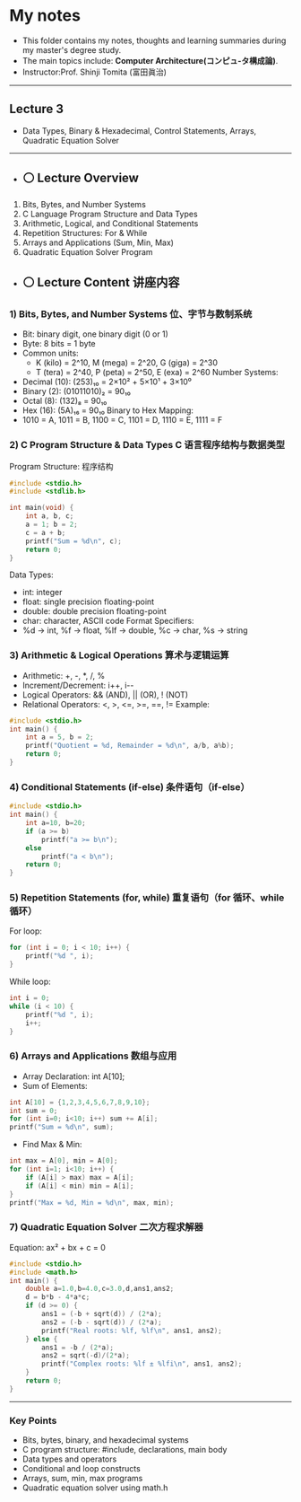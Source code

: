 #  My notes
- This folder contains my notes, thoughts and learning summaries during my master's degree study.
- The main topics include: **Computer Architecture(コンピュ-タ構成論)**.
- Instructor:Prof. Shinji Tomita (富田眞治)  

---
## Lecture 3
- Data Types, Binary & Hexadecimal, Control Statements, Arrays, Quadratic Equation Solver
 
---
- ## ⚪ Lecture Overview 
1. Bits, Bytes, and Number Systems
2. C Language Program Structure and Data Types  
3. Arithmetic, Logical, and Conditional Statements 
4. Repetition Structures: For & While
5. Arrays and Applications (Sum, Min, Max)  
6. Quadratic Equation Solver Program

- ## ⚪ Lecture Content 讲座内容
### 1) Bits, Bytes, and Number Systems    位、字节与数制系统
- Bit: binary digit, one binary digit (0 or 1)
- Byte: 8 bits = 1 byte
- Common units:
  - K (kilo) = 2^10, M (mega) = 2^20, G (giga) = 2^30
  - T (tera) = 2^40, P (peta) = 2^50, E (exa) = 2^60
Number Systems:
- Decimal (10): (253)₁₀ = 2×10² + 5×10¹ + 3×10⁰
- Binary (2): (01011010)₂ = 90₁₀
- Octal (8): (132)₈ = 90₁₀
- Hex (16): (5A)₁₆ = 90₁₀
Binary to Hex Mapping:
- 1010 = A, 1011 = B, 1100 = C, 1101 = D, 1110 = E, 1111 = F

### 2) C Program Structure & Data Types    C 语言程序结构与数据类型
Program Structure:                         程序结构
```c
#include <stdio.h>
#include <stdlib.h>

int main(void) {
    int a, b, c;
    a = 1; b = 2;
    c = a + b;
    printf("Sum = %d\n", c);
    return 0;
}
```
Data Types:
- int: integer
- float: single precision floating-point
- double: double precision floating-point
- char: character, ASCII code
Format Specifiers:
- %d → int, %f → float, %lf → double, %c → char, %s → string

### 3) Arithmetic & Logical Operations    算术与逻辑运算
- Arithmetic: +, -, *, /, %
- Increment/Decrement: i++, i--
- Logical Operators: && (AND), || (OR), ! (NOT)
- Relational Operators: <, >, <=, >=, ==, !=
Example:
```c
#include <stdio.h>
int main() {
    int a = 5, b = 2;
    printf("Quotient = %d, Remainder = %d\n", a/b, a%b);
    return 0;
}
```
### 4) Conditional Statements (if-else)    条件语句（if-else）
```c
#include <stdio.h>
int main() {
    int a=10, b=20;
    if (a >= b)
        printf("a >= b\n");
    else
        printf("a < b\n");
    return 0;
}
```
### 5) Repetition Statements (for, while)    重复语句（for 循环、while 循环）
For loop:
```c
for (int i = 0; i < 10; i++) {
    printf("%d ", i);
}
```
While loop:
```c
int i = 0;
while (i < 10) {
    printf("%d ", i);
    i++;
}
```
### 6) Arrays and Applications    数组与应用
- Array Declaration: int A[10];
- Sum of Elements:
```c
int A[10] = {1,2,3,4,5,6,7,8,9,10};
int sum = 0;
for (int i=0; i<10; i++) sum += A[i];
printf("Sum = %d\n", sum);
```
- Find Max & Min:
```c
int max = A[0], min = A[0];
for (int i=1; i<10; i++) {
    if (A[i] > max) max = A[i];
    if (A[i] < min) min = A[i];
}
printf("Max = %d, Min = %d\n", max, min);
```
### 7) Quadratic Equation Solver    二次方程求解器
Equation: ax² + bx + c = 0
```c
#include <stdio.h>
#include <math.h>
int main() {
    double a=1.0,b=4.0,c=3.0,d,ans1,ans2;
    d = b*b - 4*a*c;
    if (d >= 0) {
        ans1 = (-b + sqrt(d)) / (2*a);
        ans2 = (-b - sqrt(d)) / (2*a);
        printf("Real roots: %lf, %lf\n", ans1, ans2);
    } else {
        ans1 = -b / (2*a);
        ans2 = sqrt(-d)/(2*a);
        printf("Complex roots: %lf ± %lfi\n", ans1, ans2);
    }
    return 0;
}
```

---
### Key Points
- Bits, bytes, binary, and hexadecimal systems
- C program structure: #include, declarations, main body
- Data types and operators
- Conditional and loop constructs
- Arrays, sum, min, max programs
- Quadratic equation solver using math.h
